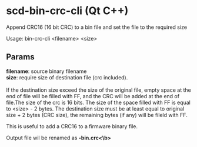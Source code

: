 # scd-bin-crc-cli (Qt C++)
Append CRC16 (16 bit CRC) to a bin file and set the file to the required size

Usage: bin-crc-cli \<filename\> \<size\>
  
## Params  

<b>filename</b>: source binary filename <br>
<b>size</b>: require size of destination file (crc included). <br><br>
If the destination size exceed the size of the original file, empty space at the end of file will be filled with FF, and the CRC will be added at the end of file.The size of the crc is 16 bits. The size of the space filled with FF is equal to \<size\> - 2 bytes. The destination size must be at least equal to original size + 2 bytes (CRC size), the remaining bytes (if any) will be fileld with FF.

This is useful to add a CRC16 to a firmware binary file.

Output file wil be renamed as <b><filename>-bin.crc<\b>
